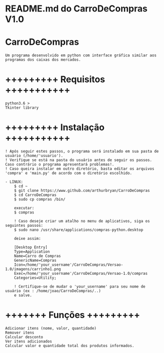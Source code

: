 # README.md do CarroDeCompras  V1.0

# CarroDeCompras
    Um programa desenvolvido em python com interface gráfica similar aos programas dos caixas dos mercados.

# +++++++++ Requisitos +++++++++++
    python3.6 >
    Tkinter library

# +++++++++ Instalação +++++++++++
    ! Após seguir estes passos, o programa será instalado em sua pasta de usuário (/home/'usuario').
    ! Verifique se está na pasta do usuário antes de seguir os passos. Caso contrário o programa apresentará problemas!.
    ! Caso queira instalar em outro diretório, basta editar os arquivos 'compra' e 'main.py' de acordo com o diretório escolhido.
   
    - LINUX:
        $ cd ~
        $ git clone https://www.github.com/arthurbryan/CarroDeCompras
        $ cd CarroDeCompras
        $ sudo cp compras /bin/
    
        executar:
        $ compras
    
        ! Caso deseje criar um atalho no menu de aplicativos, siga os seguintes passos:
        $ sudo nano /usr/share/applications/compras-python.desktop

        deixe assim:

        [Desktop Entry]
        Type=Application
        Name=Carro de Compras
        GenericName=Compras     
        Icon=/home/'your_username'/CarroDeCompras/Versao-1.0/imagens/carrinho1.png             
        Exec=/home/'your_username'/CarroDeCompras/Versao-1.0/compras
        Categories=Utility;

        ! Certifique-se de mudar o 'your_username' para seu nome de usuário (ex : /home/joao/CarroDeCompras/..)
        e salve.
   
# +++++++ Funções +++++++++
    Adicionar itens (nome, valor, quantidade)
    Remover itens
    Calcular desconto
    Ver itens adicionados
    Calcular valor e quantidade total dos produtos informados.
